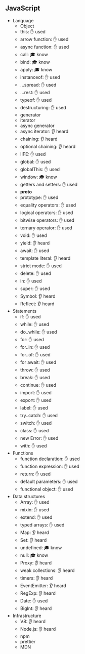 ## JavaScript

- Language
  - Object
  - this: ✋ used  
  - arrow function: ✋ used  
  - async function: ✋ used  
  - call: 🎓 know 
  - bind: 🎓 know 
  - apply: 🎓 know 
  - instanceof: ✋ used  
  - ...spread: ✋ used  
  - ...rest: ✋ used  
  - typeof: ✋ used  
  - destructuring: ✋ used  
  - generator
  - iterator
  - async generator
  - async iterator: 👂 heard 
  - chaining: 👂 heard
  - optional chaining: 👂 heard 
  - IIFE: ✋ used 
  - global: ✋ used 
  - globalThis: ✋ used 
  - window: 🎓 know  
  - getters and setters: ✋ used 
  - __proto__
  - prototype: ✋ used
  - equality operators: ✋ used
  - logical operators: ✋ used
  - bitwise operators: ✋ used
  - ternary operator: ✋ used
  - void: ✋ used
  - yield: 👂 heard
  - await: ✋ used
  - template literal: 👂 heard
  - strict mode: ✋ used
  - delete: ✋ used
  - in: ✋ used
  - super: ✋ used
  - Symbol: 👂 heard
  - Reflect: 👂 heard
- Statements
  - if: ✋ used
  - while: ✋ used
  - do..while: ✋ used
  - for: ✋ used
  - for..in: ✋ used
  - for..of: ✋ used
  - for await: ✋ used
  - throw: ✋ used
  - break: ✋ used
  - continue: ✋ used
  - import: ✋ used
  - export: ✋ used
  - label: ✋ used
  - try..catch: ✋ used
  - switch: ✋ used
  - class: ✋ used
  - new Error: ✋ used
  - with: ✋ used
- Functions
  - function declaration: ✋ used
  - function expression: ✋ used
  - return: ✋ used
  - default parameters: ✋ used
  - functional object: ✋ used
- Data structures
  - Array: ✋ used
  - mixin: ✋ used
  - extend: ✋ used
  - typed arrays: ✋ used
  - Map: 👂 heard
  - Set: 👂 heard
  - undefined: 🎓 know 
  - null: 🎓 know 
  - Proxy: 👂 heard
  - weak collections: 👂 heard
  - timers: 👂 heard
  - EventEmitter: 👂 heard
  - RegExp: 👂 heard
  - Date: ✋ used  
  - BigInt: 👂 heard
- Infrastructure
  - V8: 👂 heard
  - Node.js: 👂 heard
  - npm
  - prettier
  - MDN
